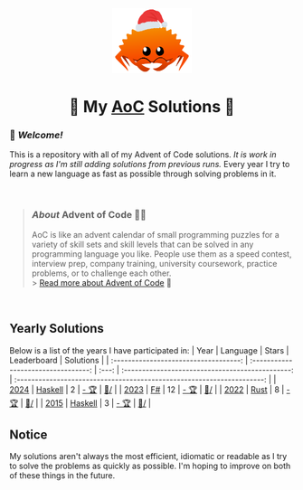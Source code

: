 <div align=center>
    <img src="christmas_ferris.png" width="140px"/>
    <h1>🎄 My <a href="https://adventofcode.com/">AoC</a> Solutions 🎅</h1>
</div>

### 👋 *Welcome!*

This is a repository with all of my Advent of Code solutions.
*It is work in progress as I'm still adding solutions from previous runs.*
Every year I try to learn a new language as fast as possible through solving problems in it.

<br>

> ### *About* Advent of Code 🎁🎄
> AoC is like an advent calendar of small programming puzzles for a variety of skill sets and skill levels that can be solved in any programming language you like.
> People use them as a speed contest, interview prep, company training, university coursework, practice problems, or to challenge each other. \
> \> [Read more about Advent of Code](https://adventofcode.com/about) 🌟

<br>

## Yearly Solutions
Below is a list of the years I have participated in:
|                 Year                  |              Language               | Stars |                   Leaderboard                    |                               Solutions                                |
| :-----------------------------------: | :---------------------------------: | :---: | :----------------------------------------------: | :--------------------------------------------------------------------: |
| [2024](https://adventofcode.com/2024) | [Haskell](https://www.haskell.org/) |   2   | [- 🏆](https://adventofcode.com/2024/leaderboard) | [📁/](https://github.com/WilliamRagstad/Advent-of-Code/tree/main/2024/) |
| [2023](https://adventofcode.com/2023) |      [F#](https://fsharp.org/)      |  12   | [- 🏆](https://adventofcode.com/2023/leaderboard) | [📁/](https://github.com/WilliamRagstad/Advent-of-Code/tree/main/2023/) |
| [2022](https://adventofcode.com/2022) | [Rust](https://www.rust-lang.org/)  |   8   | [- 🏆](https://adventofcode.com/2022/leaderboard) | [📁/](https://github.com/WilliamRagstad/Advent-of-Code/tree/main/2022)  |
| [2015](https://adventofcode.com/2015) | [Haskell](https://www.haskell.org/) |   3   | [- 🏆](https://adventofcode.com/2015/leaderboard) | [📁/](https://github.com/WilliamRagstad/Advent-of-Code/tree/main/2015)  |

## Notice
My solutions aren't always the most efficient, idiomatic or readable as I try to solve the problems as quickly as possible.
I'm hoping to improve on both of these things in the future.
